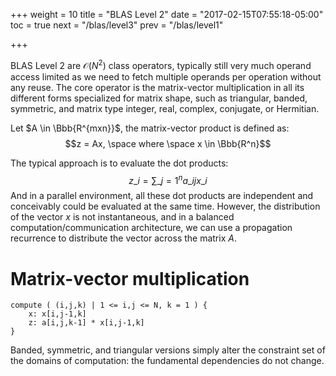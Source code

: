 +++
weight = 10
title = "BLAS Level 2"
date = "2017-02-15T07:55:18-05:00"
toc = true
next = "/blas/level3"
prev = "/blas/level1"

+++

BLAS Level 2 are $\mathcal{O}(N^2)$ class operators, typically still very much operand access limited as we
need to fetch multiple operands per operation without any reuse. The core operator is the matrix-vector multiplication
in all its different forms specialized for matrix shape, such as triangular, banded, symmetric,
and matrix type integer, real, complex, conjugate, or Hermitian.

Let $A \in \Bbb{R^{mxn}}$, the matrix-vector product is defined as:
$$z = Ax, \space where \space x \in \Bbb{R^n}$$

The typical approach is to evaluate the dot products:
$$z\_i = \sum\_{j=1}^n a\_{ij}x\_i$$
And in a parallel environment, all these dot products are independent and conceivably could be evaluated at the same time.
However, the distribution of the vector $x$ is not instantaneous, and in a balanced computation/communication
architecture, we can use a propagation recurrence to distribute the vector across the matrix $A$.

# Matrix-vector multiplication

``` 
compute ( (i,j,k) | 1 <= i,j <= N, k = 1 ) {
    x: x[i,j-1,k]
    z: a[i,j,k-1] * x[i,j-1,k]
}
```

Banded, symmetric, and triangular versions simply alter the constraint set of the domains of computation: the 
fundamental dependencies do not change.